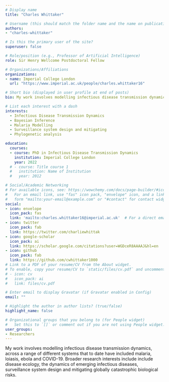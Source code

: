 ```yaml
---
# Display name
title: "Charles Whittaker"

# Username (this should match the folder name and the name on publications)
authors:
- "charles-whittaker"

# Is this the primary user of the site?
superuser: false

# Role/position (e.g., Professor of Artificial Intelligence)
role: Sir Henry Wellcome Postdoctoral Fellow

# Organizations/Affiliations
organizations:
- name: Imperial College London
  url: "https://www.imperial.ac.uk/people/charles.whittaker16"

# Short bio (displayed in user profile at end of posts)
bio: My work involves modelling infectious disease transmission dynamics.

# List each interest with a dash
interests:
  - Infectious Disease Transmission Dynamics
  - Bayesian Inference
  - Malaria Modelling
  - Surveillance system design and mitigating 
  - Phylogenetic analysis

education:
  courses:
  - course: PhD in Infectious Disease Transmission Dynamics
    institution: Imperial College London
    year: 2022
  # - course: Title course 1
  #   institution: Name of Institution
  #   year: 2012

# Social/Academic Networking
# For available icons, see: https://wowchemy.com/docs/page-builder/#icons
#   For an email link, use "fas" icon pack, "envelope" icon, and a link in the
#   form "mailto:your-email@example.com" or "#contact" for contact widget.
social:
- icon: envelope
  icon_pack: fas
  link: 'mailto:charles.whittaker16@imperial.ac.uk'  # For a direct email link, use "mailto:test@example.org".
- icon: twitter
  icon_pack: fab
  link: https://twitter.com/charliewhittak
- icon: google-scholar
  icon_pack: ai
  link: https://scholar.google.com/citations?user=WGDceR8AAAAJ&hl=en
- icon: github
  icon_pack: fab
  link: https://github.com/cwhittaker1000
# Link to a PDF of your resume/CV from the About widget.
# To enable, copy your resume/CV to `static/files/cv.pdf` and uncomment the lines below.
# - icon: cv
#   icon_pack: ai
#   link: files/cv.pdf

# Enter email to display Gravatar (if Gravatar enabled in Config)
email: ""

# Highlight the author in author lists? (true/false)
highlight_name: false

# Organizational groups that you belong to (for People widget)
#   Set this to `[]` or comment out if you are not using People widget.
user_groups:
- Researchers
---
```


My work involves modelling infectious disease transmission dynamics, across a range of different systems that to date have included malaria, loiasis, ebola and COVID-19. Broader research interests include include disease ecology, the dynamics of emerging infectious diseases, surveillance system design and mitigating globally catastrophic biological risks.